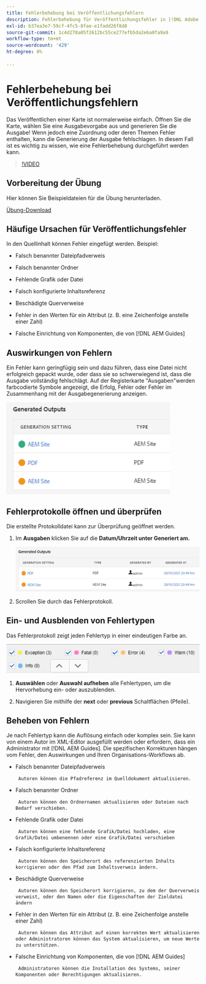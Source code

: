 ```yaml
---
title: Fehlerbehebung bei Veröffentlichungsfehlern
description: Fehlerbehebung für Veröffentlichungsfehler in [!DNL Adobe Experience Manager Guides]
exl-id: b37ea3e7-59cf-4fc5-8fae-e1fadd26f8d8
source-git-commit: 1c4d278a05f2612bc55ce277efb5da2e6a0fa9a9
workflow-type: tm+mt
source-wordcount: '429'
ht-degree: 0%

---
```


# Fehlerbehebung bei Veröffentlichungsfehlern

Das Veröffentlichen einer Karte ist normalerweise einfach. Öffnen Sie die Karte, wählen Sie eine Ausgabevorgabe aus und generieren Sie die Ausgabe! Wenn jedoch eine Zuordnung oder deren Themen Fehler enthalten, kann die Generierung der Ausgabe fehlschlagen. In diesem Fall ist es wichtig zu wissen, wie eine Fehlerbehebung durchgeführt werden kann.

>[!VIDEO](https://video.tv.adobe.com/v/338990?quality=12&learn=on)

## Vorbereitung der Übung

Hier können Sie Beispieldateien für die Übung herunterladen.

[Übung-Download](assets/exercises/publishing-basic-to-advanced.zip)

## Häufige Ursachen für Veröffentlichungsfehler

In den Quellinhalt können Fehler eingefügt werden. Beispiel:

* Falsch benannter Dateipfadverweis

* Falsch benannter Ordner

* Fehlende Grafik oder Datei

* Falsch konfigurierte Inhaltsreferenz

* Beschädigte Querverweise

* Fehler in den Werten für ein Attribut (z. B. eine Zeichenfolge anstelle einer Zahl)

* Falsche Einrichtung von Komponenten, die von [!DNL AEM Guides]

## Auswirkungen von Fehlern

Ein Fehler kann geringfügig sein und dazu führen, dass eine Datei nicht erfolgreich gepackt wurde, oder dass sie so schwerwiegend ist, dass die Ausgabe vollständig fehlschlägt. Auf der Registerkarte &quot;Ausgaben&quot;werden farbcodierte Symbole angezeigt, die Erfolg, Fehler oder Fehler im Zusammenhang mit der Ausgabegenerierung anzeigen.

![Fehlerwirkung](images/error-impact.png)

## Fehlerprotokolle öffnen und überprüfen

Die erstellte Protokolldatei kann zur Überprüfung geöffnet werden.

1. Im **Ausgaben** klicken Sie auf die **Datum/Uhrzeit unter Generiert am.**

   ![error-log](images/error-log.png)

2. Scrollen Sie durch das Fehlerprotokoll.

## Ein- und Ausblenden von Fehlertypen

Das Fehlerprotokoll zeigt jeden Fehlertyp in einer eindeutigen Farbe an.

![navigate-errors](images/navigate-errors.png)

1. **Auswählen** oder **Auswahl aufheben** alle Fehlertypen, um die Hervorhebung ein- oder auszublenden.

2. Navigieren Sie mithilfe der **next** oder **previous** Schaltflächen (Pfeile).

## Beheben von Fehlern

Je nach Fehlertyp kann die Auflösung einfach oder komplex sein. Sie kann von einem Autor im XML-Editor ausgefüllt werden oder erfordern, dass ein Administrator mit [!DNL AEM Guides]. Die spezifischen Korrekturen hängen vom Fehler, den Auswirkungen und Ihren Organisations-Workflows ab.

* Falsch benannter Dateipfadverweis

       Autoren können die Pfadreferenz im Quelldokument aktualisieren.
       
   
* Falsch benannter Ordner

       Autoren können den Ordnernamen aktualisieren oder Dateien nach Bedarf verschieben.
       
   
* Fehlende Grafik oder Datei

       Autoren können eine fehlende Grafik/Datei hochladen, eine Grafik/Datei umbenennen oder eine Grafik/Datei verschieben
       
   
* Falsch konfigurierte Inhaltsreferenz

       Autoren können den Speicherort des referenzierten Inhalts korrigieren oder den Pfad zum Inhaltsverweis ändern.
       
   
* Beschädigte Querverweise

       Autoren können den Speicherort korrigieren, zu dem der Querverweis verweist, oder den Namen oder die Eigenschaften der Zieldatei ändern
       
   
* Fehler in den Werten für ein Attribut (z. B. eine Zeichenfolge anstelle einer Zahl)

       Autoren können das Attribut auf einen korrekten Wert aktualisieren oder Administratoren können das System aktualisieren, um neue Werte zu unterstützen.
       
   
* Falsche Einrichtung von Komponenten, die von [!DNL AEM Guides]

       Administratoren können die Installation des Systems, seiner Komponenten oder Berechtigungen aktualisieren.
       
   